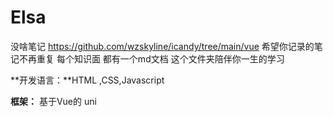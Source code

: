 # Elsa
 没啥笔记 
   https://github.com/wzskyline/icandy/tree/main/vue
   希望你记录的笔记不再重复
   每个知识面 都有一个md文档
   这个文件夹陪伴你一生的学习
  

**开发语言：**HTML ,CSS,Javascript

**框架：** 基于Vue的 uni

<view class="icons ppt"></view>
		<view class="icons excel"></view>
		<view class="icons word"></view>
		<view class="icons docx"></view>
		<view class="icons pdf"></view>

